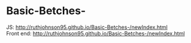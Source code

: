 # Basic-Betches-
JS: http://ruthjohnson95.github.io/Basic-Betches-/newIndex.html <br>
Front end: http://ruthjohnson95.github.io/Basic-Betches-/newIndex.html
